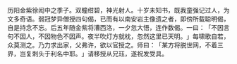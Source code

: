 历阳金紫徐闳中之季子。双瞳绀碧，神光射人。十岁未知书，既我童强记过人，为文多奇语。弱冠梦异僧授四句偈，已而有以南安岩主像遗之者，即傍所载聪明偈，自是持念不忘。后五年随金紫将漕西洛，一夕忽大悟，连作数偈。一曰：​「不因言句不因人，不因物色不因声。夜半吹灯方就枕，忽然这里已天明。​」每啸歌自若，众莫测之。乃力求出家，父弗许，欲以官授之。师曰：​「某方将脱世网，不着三界，岂复刺头于利名中耶。​」请移授从兄珏，遂祝发受具。